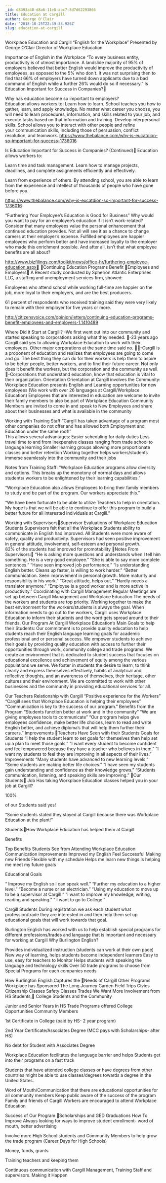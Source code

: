 ```yaml
---
_id: d8393a40-d8a6-11e8-abc7-8d7d62293866
title: Education at Cargill
author: George O'Clair
date: '2018-10-25T22:39:33.926Z'
slug: education-at-cargill
---
```

Workplace Education and Cargill “English for the Workplace”
Presented by George O’Clair
Director of Workplace Education

Importance of English in the Workplace
“To every business entity, productivity is of utmost importance. A landslide majority of 95% of employers believed that better English would improve the productivity of employees, as opposed to the 5% who don't. It was not surprising then to find that 66% of employers have turned down applicants due to a bad command of English while a further 26% would 
do so if necessary.”
Is Education Important for Success in Companies?

Why has education become so important to employers?   
Education allows workers to:
Learn how to learn. School teaches you how to gather, learn, and apply knowledge. No matter what career you choose, you will need to learn procedures, information, and skills related to your job, and execute tasks based on that information and training.
Develop interpersonal skills. School allows you to interact with other people and refine your communication skills, including those of persuasion, conflict resolution, and teamwork.
https://www.thebalance.com/why-is-eucatdion-so-important-for-success-1736016


Is Education Important for Success in Companies? (Continued)
Education allows workers to:

Learn time and task management. Learn how to manage projects, deadlines, and complete assignments efficiently and effectively.

Learn from experience of others. By attending school, you are able to learn from the experience and intellect of thousands of people who have gone before you. 

https://www.thebalance.com/why-is-eucatdion-so-important-for-success-1736016

“Furthering Your Employee’s Education is Good for Business”
Why would you want to pay for an employee’s education if it isn’t work-related? 
 Consider that many employees value the personal enhancement that continued education provides. Not all will see it as a chance to change careers at their employer’s expense.
 Fulfilled employees are happier employees who perform better and have increased loyalty to the employer who made this enrichment possible. And after all, isn’t that what employee benefits are all about?

http://www.bizfilings.com/toolkit/news/office-hr/furthering-employee-education.aspx
Continuing Education Programs Benefit Employees and Employers
A Recent study conducted by Spherion Atlantic Enterprises LLC, a staffing and unemployment services firm, showed:

Employees who attend school while working full-time are happier on the job, more loyal to their employers, and are the best producers.

61 percent of respondents who received training said they were very likely to remain with their employer for five years or more.


http://citizensvoice.com/opinion/letters/continuing-education-programs-benefit-employees-and-employers-1.1410489

Where Did it Start at Cargill?
-We first went out into our community and started speaking to corporations asking what they needed.
-23 years ago Cargill said yes to allowing Workplace Education to work with their employees.   Other major corporations at the same time said no. -Cargill is a proponent of education and realizes that employees are going to come and go.  The best thing they can do for their workers is help them to aspire to be better people, better workers, and to find their future career.    Not only does it benefit the workers, but the corporation and the community as well.
-Corporations that understand education, know that education is vital to their organization.
Orientation
Orientation at Cargill 
involves the Community:
Workplace Education presents English and Learning opportunities for new employees (We work with over 26 languages at Cargill/Workplace Education)
Employees that are interested in education are welcome to invite their family members to also be part of Workplace Education
Community Members are invited to come in and speak to New Employees and share about their businesses and what is available in the community

Working with Training Staff
“Cargill has taken advantage of a program most other companies do not offer and has allowed both Employment and Education under the same roof!”   
This allows several advantages:
Easier scheduling for daily duties
Less travel time to and from
Inexpensive classes ranging from trade school to  language learning
Smaller learning groups allowing more proportionate classes and better retention
Working together helps workers/students immerse seamlessly into the community and their jobs

Notes from Training Staff:
“Workplace Education programs allow diversity and options.  This breaks up the monotony of normal days and allows students/ workers to be enlightened by their learning capabilities.”

“Workplace Education also allows Employees to bring their family members to study and be part of the program.  Our workers appreciate this.”

“We have been fortunate to be able to utilize Teachers to help in orientation.  My hope is that we will be able to continue to offer this program to build a better future for all interested individuals at Cargill.”

Working with SupervisorsSupervisor Evaluations of Workplace Education Students
Supervisors felt that all the Workplace Students ability to communicate in English had improved.
All Students were more aware of safety, quality and productivity.
Supervisors had seen positive improvement in general attitude, involvement, self-esteem and personal growth.   
82% of the students had improved for promotability
Notes From Supervisors:
“He is asking more questions and understands when I tell him something.  He is a very good employee.”
“She is able to say more complete sentences.”
“Have seen improved job performance.”
“Is understanding English better.  Cleans up faster, is willing to work harder.”
“Better communication.   Seen improvement in personal growth.  More maturity and responsibility in his work.”
“Great attitude, helps out.”
“Hardly needs a translator anymore.”
“Employee is a good worker and is more active in productivity.”
Coordinating with Cargill Management
Regular Meetings are set up between Cargill Management and Workplace Education
The needs of the workers and students are top priority.
Working together to make the best environment for the workers/students is always the goal.
When information needs to go out to the workers, Cargill uses Workplace Education to inform their students and the word gets spread around to their friends.
Our Program At Cargill
Workplace Education’s Main Goals to help their Students:
Our commitment is to provide quality education  to help students reach their English language learning goals for academic professional and or personal success.
We empower students to achieve their goals by providing quality education with access to further their opportunities through work, community college and trade programs.
We create an environment that is dedicated to student success that focuses on educational excellence and achievement of equity among the various populations we serve.
We foster in students the desire to learn, to think clearly and express themselves effectively, habits of analytical and reflective thoughts, and an awareness of themselves, their heritage, other cultures and their environment.
We are committed to work with other businesses and the community in providing educational services for all.

Our Teachers
Relationship with Cargill
“Positive experience for the Workers”
“Cargill sees that Workplace Education is helping their employees”
“Communication is key to the success of our program.”
Benefits from the Program
“Students function better at work and in the community”
“We are giving employees tools to communicate”
“Our program helps give employees confidence, make better life choices, learn to read and write English better, and achieve diploma’s that will help them further their careers.”
Improvements Teachers Have Seen with their Students
Goals for Students
“I help the student learn to set goals for themselves then help set up a plan to meet those goals.”
“I want every student to become confident and feel empowered because they have a teacher who believes in them.”
“I want my students to feel they are improving in all aspects of their lives.”
Improvements
“Many students have advanced to new learning levels.”
“Some students are making better life choices.”
“I have seen my students gain understanding and confidence as their knowledge grows.”
“Students communication, listening, and speaking skills are improving.”
Our Students
Job
Has taking Workplace Education classes helped you in your job at Cargill?

100% 

of our Students said yes!

“Some students stated they stayed at Cargill because there was Workplace Education at the plant!”

StudentsHow Workplace Education has helped them at Cargill

Benefits

Top Benefits Students See from Attending Workplace Education
Communication improvements
Improved my English
Feel Successful
Making new Friends
Flexible with my schedule 
Helps me learn new things
Is helping me meet my future goals


Educational Goals

“ Improve my English so I can speak well.”
“Further my education to a higher level.”
“Become a nurse or an electrician.”
“Using my education to move up to be a supervisor at Cargill.”
“I want to improve my knowledge, writing, reading and speaking.”
“ I want to go to College.”


Cargill Students
During registration we ask each student what profession/trade they are interested in and then help them set up educational goals that will work towards that goal. 

Burlington English has worked with us to help establish special programs for different professions/trades and  language that is important and necessary for working at Cargill
Why Burlington English?

Provides individualized instruction (students can work at their own pace)
New way of learning, helps students become independent learners
Easy to use, easy for teachers to Monitor
Helps students with speaking the language and technology skills
Over 50 trade programs to choose from
Special Programs for each companies needs



How Burlington English Captures the Needs of Cargill
  Other Programs Workplace has Sponsored
The Long Journey
Garden
Field Trips
 Civics
Citizenship Classes
Safety Classes
Trades
We Want More Involvement from HS Students, College Students and the Community


Junior and Senior Years in HS 
Trade Programs offered
College Opportunities
Community Members

1st  Certificate in College (paid by HS- 2 year program)

2nd Year Certificate/Associates Degree (MCC pays with Scholarships- after HS)

No debt for Student with Associates  Degree


Workplace Education facilitates the language barrier and helps Students get into their programs on a fast track

Students that have attended college classes or have degrees from other countries might be able to use classes/degrees towards a degree in the United States.




Word of Mouth/Communication that there are educational opportunities for all community members
Keep public aware of the success of the program
Family and friends of Cargill Workers are encouraged to attend Workplace Education


Success of Our Program  Scholarships and GED Graduations
How To Improve
Always looking for ways to improve student enrollment- word of mouth, better advertising

Involve more High School students and Community Members to help grow the trade program (Career Days for High Schools)

Money, funds, grants 

Training teachers and keeping them

Continuous communication with Cargill Management, Training Staff and supervisors.
Making it Happen
